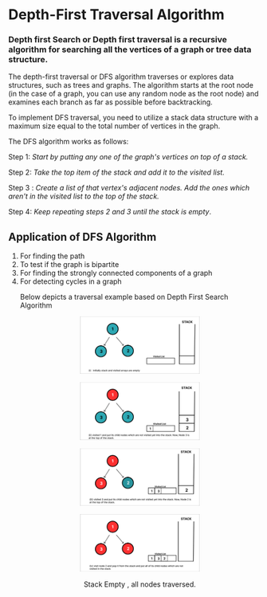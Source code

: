 # Depth-First Traversal Algorithm

### Depth first Search or Depth first traversal is a recursive algorithm for searching all the vertices of a graph or tree data structure.

The depth-first traversal or DFS algorithm traverses or explores data structures, such as trees and graphs. The algorithm starts at the root node (in the case of a graph, you can use any random node as the root node) and examines each branch as far as possible before backtracking.

To implement DFS traversal, you need to utilize a stack data structure with a maximum size equal to the total number of vertices in the graph.

The DFS algorithm works as follows:

Step 1: <i>Start by putting any one of the graph's vertices on top of a stack.</i>

Step 2: <i>Take the top item of the stack and add it to the visited list.</i>

Step 3 : <i>Create a list of that vertex's adjacent nodes. Add the ones which aren't in the visited list to the top of the stack.</i>

Step 4:<i> Keep repeating steps 2 and 3 until the stack is empty</i>.

## Application of DFS Algorithm

<ol>
<li>
For finding the path
<li>
To test if the graph is bipartite
</li>
<li>
For finding the strongly connected components of a graph
</li>
<li>
For detecting cycles in a graph
</li>

Below depicts a traversal example based on Depth First Search Algorithm

<p align="center">
<img style="width:50%;" src="images/newnode1.png"  />
</p>

<p align="center">
<img style="width:50%;" src="images/newnode2.png"  />
</p>

<p align="center">
<img style="width:50%;" src="images/newnode3.png"  />
</p>


<p align="center">
<img style="width:50%;" src="images/newnode4.png"  />
</p>


<p align="center">
Stack Empty , all nodes traversed.
</p>


